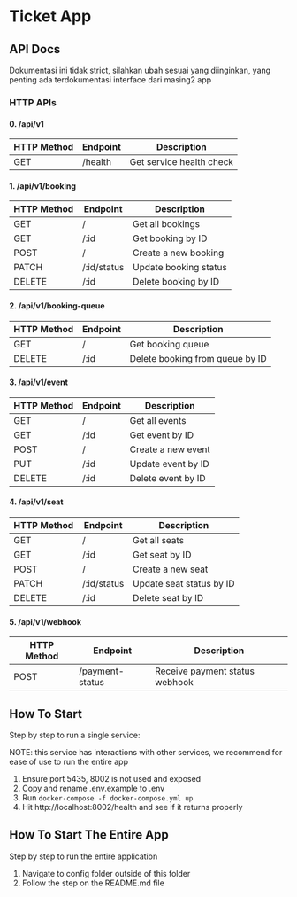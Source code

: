 # Ticket App

## API Docs

Dokumentasi ini tidak strict, silahkan ubah sesuai yang diinginkan, yang penting ada terdokumentasi interface dari masing2 app

### HTTP APIs

#### 0. /api/v1

| HTTP Method | Endpoint   | Description              |
| ----------- | ---------- | ------------------------ |
| GET         | /health    | Get service health check |

#### 1. /api/v1/booking

| HTTP Method | Endpoint       | Description             |
| ----------- | -------------- | ----------------------- |
| GET         | /              | Get all bookings        |
| GET         | /:id           | Get booking by ID       |
| POST        | /              | Create a new booking    |
| PATCH       | /:id/status    | Update booking status   |
| DELETE      | /:id           | Delete booking by ID    |

#### 2. /api/v1/booking-queue

| HTTP Method | Endpoint       | Description                  |
| ----------- | -------------- | ---------------------------- |
| GET         | /              | Get booking queue            |
| DELETE      | /:id           | Delete booking from queue by ID |

#### 3. /api/v1/event

| HTTP Method | Endpoint       | Description             |
| ----------- | -------------- | ----------------------- |
| GET         | /              | Get all events          |
| GET         | /:id           | Get event by ID         |
| POST        | /              | Create a new event      |
| PUT         | /:id           | Update event by ID      |
| DELETE      | /:id           | Delete event by ID      |

#### 4. /api/v1/seat

| HTTP Method | Endpoint       | Description               |
| ----------- | -------------- | ------------------------- |
| GET         | /              | Get all seats             |
| GET         | /:id           | Get seat by ID            |
| POST        | /              | Create a new seat         |
| PATCH       | /:id/status    | Update seat status by ID  |
| DELETE      | /:id           | Delete seat by ID         |

#### 5. /api/v1/webhook

| HTTP Method | Endpoint               | Description                       |
| ----------- | ---------------------- | --------------------------------- |
| POST        | /payment-status        | Receive payment status webhook    |


## How To Start

Step by step to run a single service:

NOTE: this service has interactions with other services, we recommend for ease of use to run the entire app 

1. Ensure port 5435, 8002 is not used and exposed
2. Copy and rename .env.example to .env
3. Run `docker-compose -f docker-compose.yml up`
4. Hit http://localhost:8002/health and see if it returns properly


## How To Start The Entire App

Step by step to run the entire application

1. Navigate to config folder outside of this folder
2. Follow the step on the README.md file